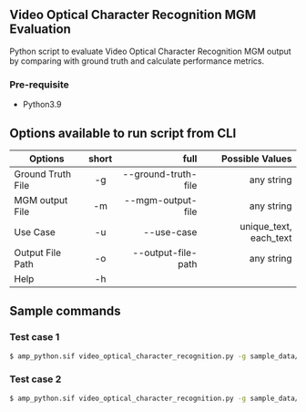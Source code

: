 ## Video Optical Character Recognition MGM Evaluation

Python script to evaluate Video Optical Character Recognition MGM output by comparing with ground truth and calculate performance metrics.

### Pre-requisite 
- Python3.9

## Options available to run script from CLI

| Options   |      short      |  full | Possible Values |
|----------|:-------------:|------:|------:|
| Ground Truth File |  -g | --ground-truth-file | any string |
| MGM output File |  -m | --mgm-output-file | any string |
| Use Case |  -u | --use-case| unique_text, each_text |
| Output File Path |  -o | --output-file-path | any string |
| Help |  -h | | |

## Sample commands

### Test case 1
```bash
$ amp_python.sif video_optical_character_recognition.py -g sample_data/sample_gt.csv -m sample_data/sample_azure.json -u unique_text -o outputs
```

### Test case 2
```bash
$ amp_python.sif video_optical_character_recognition.py -g sample_data/sample_gt.csv -m sample_data/sample_azure.json -u each_text -o outputs
```